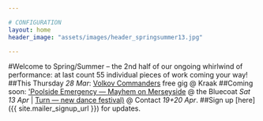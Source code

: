 ```yaml
---

# CONFIGURATION
layout: home
header_image: "assets/images/header_springsummer13.jpg"

---
```

#Welcome to Spring/Summer – the 2nd half of our ongoing whirlwind of performance: at last count 55 individual pieces of work coming your way!
##This Thursday *28 Mar*: [Volkov Commanders](/current/2013-springsummer/kraak/index.html) free gig @ Kraak
##Coming soon: ['Poolside Emergency — Mayhem on Merseyside](/current/2013-poolside/index.html) @ the Bluecoat *Sat 13 Apr* | [Turn — new dance festival)](/current/2013-turn/index.html) @ Contact *19+20 Apr*.
##Sign up [here]({{ site.mailer_signup_url }}) for updates.
